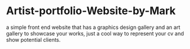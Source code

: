 # Artist-portfolio-Website-by-Mark
a simple front end website that has a graphics design gallery and an art gallery to showcase your works, just a cool way to represent your cv and show potential clients.
